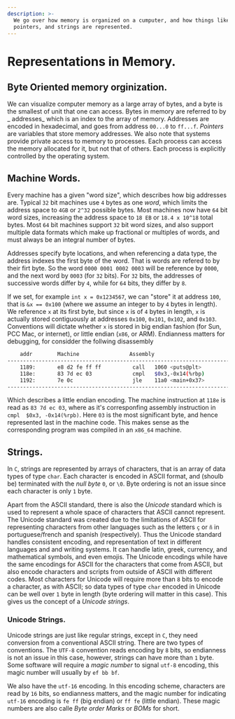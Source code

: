 ```yaml
---
description: >-
  We go over how memory is organized on a cumputer, and how things like chars,
  pointers, and strings are represented.
---
```


# Representations in Memory.

## Byte Oriented memory orginization.

We can visualize computer memory as a large array of bytes, and a byte is the 
smallest of unit that one can access. Bytes in memory are referred to by _
addresses_ which is an index to the array of memory. Addresses are encoded 
in hexadecimal, and goes from address `00...0` to `ff...f`. _Pointers_ are 
variables that store memory addresses. We also note that systems provide 
private access to memory to processes. Each process can access the memory 
allocated for it, but not that of others. Each process is explicitly controlled 
by the operating system.

## Machine Words.

Every machine has a given "word size", which describes how big addresses are. 
Typical `32` bit machines use `4` bytes as one _word_, which limits the address 
space to `4GB` or `2^32` possible bytes. Most machines now have `64` bit word 
sizes, increasing the address space to `18 EB` or `18.4 x 10^18` total bytes. 
Most `64` bit machines support `32` bit word sizes, and also support multiple 
data formats which make up fractional or multiples of words, and must always be 
an integral number of bytes.

Addresses specify byte locations, and when referencing a data type, the address 
indexes the first byte of the word. That is words are refered to by their firt 
byte. So the word `0000 0001 0002 0003` will be reference by `0000`, and the next 
word by `0003` \(for `32` bits\). For `32` bits, the addresses of successive 
words differ by `4`, while for `64` bits, they differ by `8`.

If we set, for example `int x = 0x1234567`, we can "store" it at address `100`, 
that is `&x == 0x100` \(where we assume an integer to by `4` bytes in length\). 
We reference `x` at its first byte, but since `x` is of `4` bytes in length, `x` 
is actually stored contiguously at addresses `0x100`, `0x101`, `0x102`, and 
`0x103`. Conventions will dictate whether `x` is stored in big endian fashion 
\(for Sun, PCC Mac, or internet\), or little endian \(`x86`, or ARM\). Endianness 
matters for debugging, for considder the follwing disassembly

```bash
    addr        Machine                Assembly
-------------------------------------------------------------------------------
    1189:	    e8 d2 fe ff ff       	call   1060 <puts@plt>
    118e:	    83 7d ec 03          	cmpl   $0x3,-0x14(%rbp)
    1192:	    7e 0c                	jle    11a0 <main+0x37>
-------------------------------------------------------------------------------
```

Which describes a little endian encoding. The machine instruction at `118e` is 
read as `83 7d ec 03`, where as it's corresponfing assembly instruction in `cmpl 
$0x3, -0x14(%rpb)`. Here `03` is the most significant byte, and hence represented 
last in the machine code. This makes sense as the corresponding program was compiled 
in an `x86_64` machine.

## Strings.

In `C`, strings are represented by arrays of characters, that is an array of data 
types of type `char`.  Each character is encoded in ASCII format, and \(shoulb be\)
terminated with the _null byte_ `0`, or `\0`. Byte ordering is not an issue since 
each character is only `1` byte.

Apart from the ASCII standard, there is also the _Unicode_ standard which is used 
to represent a whole space of characters that ASCII cannot represent. The Unicode
standard was created due to the limitations of ASCII for representing characters 
from other languages such as the letters `ç` or `ñ` in portuguese/french and 
spanish \(respectively\). Thus the Unicode standard handles consistent encoding, 
and representation of text in different languages and and writing systems. It 
can handle latin, greek, currency, and mathematical symbols, and even emojis. 
The Unicode encodings while have the same encodings for ASCII for the characters 
that come from ASCII, but also encode characters and scripts from outside of 
ASCII with different codes. Most characters for Unicode will require more than 
`8` bits to encode a  character, as with ASCII; so data types of type `char` 
encoded in Unicode can be well over `1` byte in length \(byte ordering will 
matter in this case\). This gives us the concept of a _Unicode strings_.

### Unicode Strings.

Unicode strings are just like regular strings, except in `C`, they need 
conversion from a conventional ASCII string. There are two types of conventions. 
The `UTF-8` convention reads encoding by `8` bits, so endianness is not an issue 
in this case, however, strings can have more than `1` byte. Some software will 
require a _magic number_ to signal `utf-8` encoding, this magic number will 
usually by `ef bb bf`.

We also have the `utf-16` encoding. In this encoding scheme, characters are read 
by `16` bits, so endianness matters, and the magic number for indicating `utf-16`
encoding is `fe ff` \(big endian\) or `ff fe` \(little endian\). These magic 
numbers are also calle _Byte order Marks_ or _BOMs_ for short.
